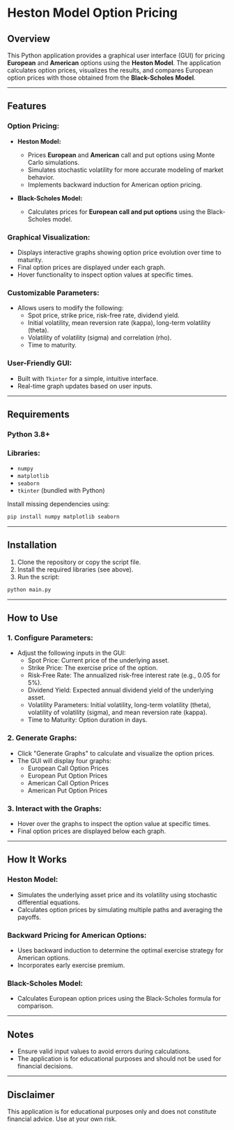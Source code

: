 # **Heston Model Option Pricing**

## Overview
This Python application provides a graphical user interface (GUI) for pricing **European** and **American** options using the **Heston Model**. The application calculates option prices, visualizes the results, and compares European option prices with those obtained from the **Black-Scholes Model**.

---

## Features

### Option Pricing:
- **Heston Model:**
  - Prices **European** and **American** call and put options using Monte Carlo simulations.
  - Simulates stochastic volatility for more accurate modeling of market behavior.
  - Implements backward induction for American option pricing.

- **Black-Scholes Model:**
  - Calculates prices for **European call and put options** using the Black-Scholes model.

### Graphical Visualization:
- Displays interactive graphs showing option price evolution over time to maturity.
- Final option prices are displayed under each graph.
- Hover functionality to inspect option values at specific times.

### Customizable Parameters:
- Allows users to modify the following:
  - Spot price, strike price, risk-free rate, dividend yield.
  - Initial volatility, mean reversion rate (kappa), long-term volatility (theta).
  - Volatility of volatility (sigma) and correlation (rho).
  - Time to maturity.

### User-Friendly GUI:
- Built with `Tkinter` for a simple, intuitive interface.
- Real-time graph updates based on user inputs.

---

## Requirements

### Python 3.8+

### Libraries:
- `numpy`
- `matplotlib`
- `seaborn`
- `tkinter` (bundled with Python)

Install missing dependencies using:
```bash
pip install numpy matplotlib seaborn
```

---

## Installation
1. Clone the repository or copy the script file.
2. Install the required libraries (see above).
3. Run the script:
```bash
python main.py
```

---

## How to Use

### 1. Configure Parameters:
- Adjust the following inputs in the GUI:
  - Spot Price: Current price of the underlying asset.
  - Strike Price: The exercise price of the option.
  - Risk-Free Rate: The annualized risk-free interest rate (e.g., 0.05 for 5%).
  - Dividend Yield: Expected annual dividend yield of the underlying asset.
  - Volatility Parameters: Initial volatility, long-term volatility (theta), volatility of volatility (sigma), and mean reversion rate (kappa).
  - Time to Maturity: Option duration in days.

### 2. Generate Graphs:
- Click "Generate Graphs" to calculate and visualize the option prices.
- The GUI will display four graphs:
  - European Call Option Prices
  - European Put Option Prices
  - American Call Option Prices
  - American Put Option Prices

### 3. Interact with the Graphs:
- Hover over the graphs to inspect the option value at specific times.
- Final option prices are displayed below each graph.

---

## How It Works

### Heston Model:
- Simulates the underlying asset price and its volatility using stochastic differential equations.
- Calculates option prices by simulating multiple paths and averaging the payoffs.

### Backward Pricing for American Options:
- Uses backward induction to determine the optimal exercise strategy for American options.
- Incorporates early exercise premium.

### Black-Scholes Model:
- Calculates European option prices using the Black-Scholes formula for comparison.

---

## Notes
- Ensure valid input values to avoid errors during calculations.
- The application is for educational purposes and should not be used for financial decisions.

---

## Disclaimer
This application is for educational purposes only and does not constitute financial advice. Use at your own risk.


